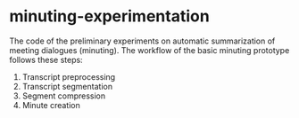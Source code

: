 # minuting-experimentation
The code of the preliminary experiments on automatic summarization of meeting dialogues (minuting). The workflow of the basic minuting prototype follows these steps:

1. Transcript preprocessing
2. Transcript segmentation
3. Segment compression
4. Minute creation

